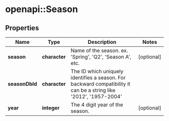 # openapi::Season

## Properties
Name | Type | Description | Notes
------------ | ------------- | ------------- | -------------
**season** | **character** | Name of the season. ex. &#39;Spring&#39;, &#39;Q2&#39;, &#39;Season A&#39;, etc. | [optional] 
**seasonDbId** | **character** | The ID which uniquely identifies a season. For backward compatibility it can be a string like &#39;2012&#39;, &#39;1957-2004&#39; | 
**year** | **integer** | The 4 digit year of the season. | [optional] 


